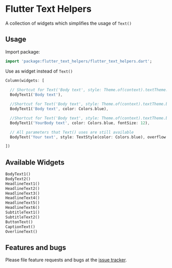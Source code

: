 # Flutter Text Helpers

A collection of widgets which simplifies the usage of `Text()`

## Usage

Import package:

```dart
import 'package:flutter_text_helpers/flutter_text_helpers.dart';

```

Use as widget instead of `Text()`

```dart
Column(widgets: [
  
  // Shortcut for Text('Body text', style: Theme.of(context).textTheme.bodyText)
  BodyText1('Body text'),

  //Shortcut for Text('Body text', style: Theme.of(context).textTheme.bodyText.copyWith(color: Colors.blue))
  BodyText1('Body text', color: Colors.blue),

  //Shortcut for Text('Body text', style: Theme.of(context).textTheme.bodyText.copyWith(color: Colors.blue, fontSize: 12))
  BodyText1('YourBody text', color: Colors.blue, fontSize: 12),

  // All parameters that Text() uses are still available
  BodyText('Your text', style: TextStyle(color: Colors.blue), overflow: Overflow.elipsis)

])

```

## Available Widgets

```dart
BodyText1()
BodyText2()
HeadlineText1()
HeadlineText2()
HeadlineText3()
HeadlineText4()
HeadlineText5()
HeadlineText6()
SubtitleText1()
SubtitleText2()
ButtonText()
CaptionText()
OverlineText()

```

## Features and bugs

Please file feature requests and bugs at the [issue tracker][tracker].

[tracker]: https://gitlab.com/ad-on-is/flutter_text_helpers
